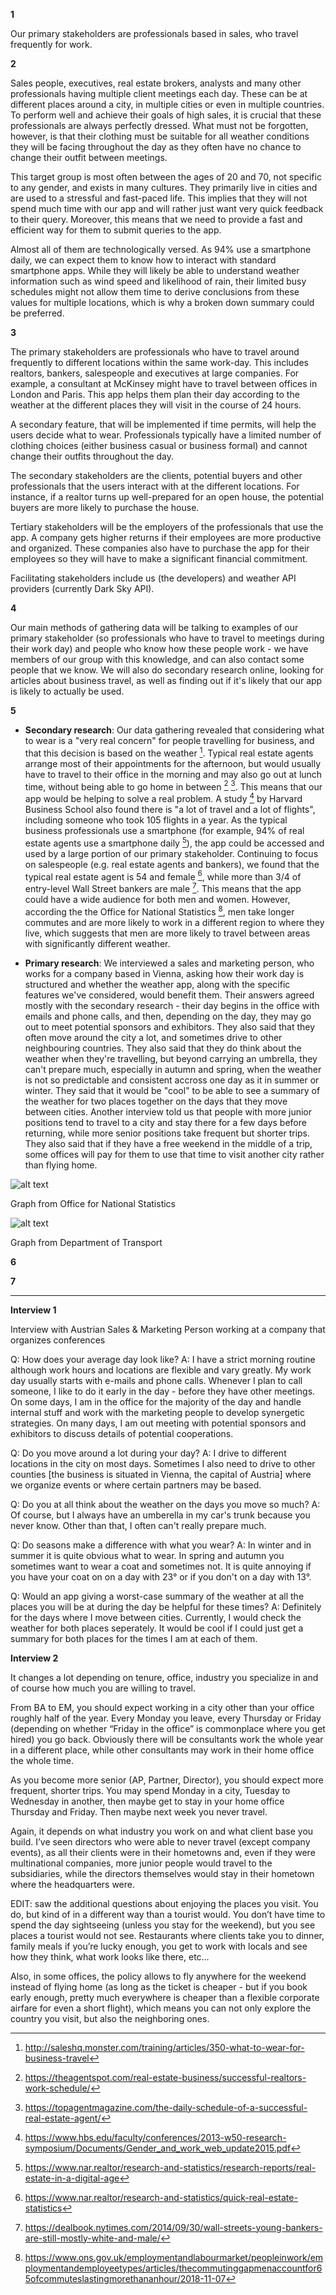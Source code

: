 __1__

Our primary stakeholders are professionals based in sales, who travel frequently for work.

__2__

Sales people, executives, real estate brokers, analysts and many other professionals having multiple client meetings each day. These can be at different places around a city, in multiple cities or even in multiple countries. To perform well and achieve their goals of high sales, it is crucial that these professionals are always perfectly dressed. What must not be forgotten, however, is that their clothing must be suitable for all weather conditions they will be facing throughout the day as they often have no chance to change their outfit between meetings.

This target group is most often between the ages of 20 and 70, not specific to any gender, and exists in many cultures. They primarily live in cities and are used to a stressful and fast-paced life. This implies that they will not spend much time with our app and will rather just want very quick feedback to their query. Moreover, this means that we need to provide a fast and efficient way for them to submit queries to the app.

Almost all of them are technologically versed. As 94% use a smartphone daily, we can expect them to know how to interact with standard smartphone apps. While they will likely be able to understand weather information such as wind speed and likelihood of rain, their limited busy schedules might not allow them time to derive conclusions from these values for multiple locations, which is why a broken down summary could be preferred.

__3__

The primary stakeholders are professionals who have to travel around frequently to different locations within the same work-day. This includes realtors, bankers, salespeople and executives at large companies. For example, a consultant at McKinsey might have to travel between offices in London and Paris. This app helps them plan their day according to the weather at the different places they will visit in the course of 24 hours.

A secondary feature, that will be implemented if time permits, will help the users decide what to wear. Professionals typically have a limited number of clothing choices (either business casual or business formal) and cannot change their outfits throughout the day.

The secondary stakeholders are the clients, potential buyers and other professionals that the users interact with at the different locations. For instance, if a realtor turns up well-prepared for an open house, the potential buyers are more likely to purchase the house.

Tertiary stakeholders will be the employers of the professionals that use the app. A company gets higher returns if their employees are more productive and organized. These companies also have to purchase the app for their employees so they will have to make a significant financial commitment.

Facilitating stakeholders include us (the developers) and weather API providers (currently Dark Sky API).

__4__

Our main methods of gathering data will be talking to examples of our primary stakeholder (so professionals who have to travel to meetings during their work day) and people who know how these people work - we have members of our group with this knowledge, and can also contact some people that we know. We will also do secondary research online, looking for articles about business travel, as well as finding out if it's likely that our app is likely to actually be used.

__5__ 
* __Secondary research__: Our data gathering revealed that considering what to wear is a "very real concern" for people travelling for business, and that this decision is based on the weather [^1]. Typical real estate agents arrange most of their appointments for the afternoon, but would usually have to travel to their office in the morning and may also go out at lunch time, without being able to go home in between [^5] [^6]. This means that our app would be helping to solve a real problem.
A study [^7] by Harvard Business School also found there is "a lot of travel and a lot of flights", including someone who took 105 flights in a year.
As the typical business professionals use a smartphone (for example, 94% of real estate agents use a smartphone daily [^2]), the app could be accessed and used by a large portion of our primary stakeholder.
Continuing to focus on salespeople (e.g. real estate agents and bankers), we found that the typical real estate agent is 54 and female [^3], while more than 3/4 of entry-level Wall Street bankers are male [^4]. This means that the app could have a wide audience for both men and women. However, according the the Office for National Statistics [^8], men take longer commutes and are more likely to work in a different region to where they live, which suggests that men are more likely to travel between areas with significantly different weather.

* __Primary research__: We interviewed a sales and marketing person, who works for a company based in Vienna, asking how their work day is structured and whether the weather app, along with the specific features we've considered, would benefit them. Their answers agreed mostly with the secondary research - their day begins in the office with emails and phone calls, and then, depending on the day, they may go out to meet potential sponsors and exhibitors. They also said that they often move around the city a lot, and sometimes drive to other neighbouring countries. They also said that they do think about the weather when they're travelling, but beyond carrying an umbrella, they can't prepare much, especially in autumn and spring, when the weather is not so predictable and consistent accross one day as it in summer or winter. They said that it would be "cool" to be able to see a summary of the weather for two places together on the days that they move between cities. Another interview told us that people with more junior positions tend to travel to a city and stay there for a few days before returning, while more senior positions take frequent but shorter trips. They also said that if they have a free weekend in the middle of a trip, some offices will pay for them to use that time to visit another city rather than flying home.

![alt text](https://github.com/btfs2/studious-spork/blob/master/Planning/officeForNationalStatistics.JPG "Office for National Statistics")

Graph from Office for National Statistics

![alt text](https://github.com/btfs2/studious-spork/blob/master/Planning/commutingAndBusinessTrips.png "Department of Transport")

Graph from Department of Transport




[^1]: http://saleshq.monster.com/training/articles/350-what-to-wear-for-business-travel

[^2]: https://www.nar.realtor/research-and-statistics/research-reports/real-estate-in-a-digital-age

[^3]: https://www.nar.realtor/research-and-statistics/quick-real-estate-statistics

[^4]: https://dealbook.nytimes.com/2014/09/30/wall-streets-young-bankers-are-still-mostly-white-and-male/

[^5]: https://theagentspot.com/real-estate-business/successful-realtors-work-schedule/

[^6]: https://topagentmagazine.com/the-daily-schedule-of-a-successful-real-estate-agent/

[^7]: https://www.hbs.edu/faculty/conferences/2013-w50-research-symposium/Documents/Gender_and_work_web_update2015.pdf

[^8]: https://www.ons.gov.uk/employmentandlabourmarket/peopleinwork/employmentandemployeetypes/articles/thecommutinggapmenaccountfor65ofcommuteslastingmorethananhour/2018-11-07


__6__




__7__



____________
__Interview 1__

Interview with Austrian Sales & Marketing Person working at a company that organizes conferences

Q: How does your average day look like? A: I have a strict morning routine although work hours and locations are flexible and vary greatly. My work day usually starts with e-mails and phone calls. Whenever I plan to call someone, I like to do it early in the day - before they have other meetings. On some days, I am in the office for the majority of the day and handle internal stuff and work with the marketing people to develop synergetic strategies. On many days, I am out meeting with potential sponsors and exhibitors to discuss details of potential cooperations.

Q: Do you move around a lot during your day? A: I drive to different locations in the city on most days. Sometimes I also need to drive to other counties [the business is situated in Vienna, the capital of Austria] where we organize events or where certain partners may be based.

Q: Do you at all think about the weather on the days you move so much? A: Of course, but I always have an umberella in my car's trunk because you never know. Other than that, I often can't really prepare much.

Q: Do seasons make a difference with what you wear? A: In winter and in summer it is quite obvious what to wear. In spring and autumn you sometimes want to wear a coat and sometimes not. It is quite annoying if you have your coat on on a day with 23° or if you don't on a day with 13°.

Q: Would an app giving a worst-case summary of the weather at all the places you will be at during the day be helpful for these times? A: Definitely for the days where I move between cities. Currently, I would check the weather for both places seperately. It would be cool if I could just get a summary for both places for the times I am at each of them.


__Interview 2__

It changes a lot depending on tenure, office, industry you specialize in and of course how much you are willing to travel.

From BA to EM, you should expect working in a city other than your office roughly half of the year. Every Monday you leave, every Thursday or Friday (depending on whether “Friday in the office” is commonplace where you get hired) you go back. Obviously there will be consultants work the whole year in a different place, while other consultants may work in their home office the whole time.

As you become more senior (AP, Partner, Director), you should expect more frequent, shorter trips. You may spend Monday in a city, Tuesday to Wednesday in another, then maybe get to stay in your home office Thursday and Friday. Then maybe next week you never travel.

Again, it depends on what industry you work on and what client base you build. I’ve seen directors who were able to never travel (except company events), as all their clients were in their hometowns and, even if they were multinational companies, more junior people would travel to the subsidiaries, while the directors themselves would stay in their hometown where the headquarters were.

EDIT: saw the additional questions about enjoying the places you visit. You do, but kind of in a different way than a tourist would. You don’t have time to spend the day sightseeing (unless you stay for the weekend), but you see places a tourist would not see. Restaurants where clients take you to dinner, family meals if you’re lucky enough, you get to work with locals and see how they think, what work looks like there, etc…

Also, in some offices, the policy allows to fly anywhere for the weekend instead of flying home (as long as the ticket is cheaper - but if you book early enough, pretty much everywhere is cheaper than a flexible corporate airfare for even a short flight), which means you can not only explore the country you visit, but also the neighboring ones.
